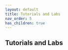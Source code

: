 ```yaml
---
layout: default
title: Tutorials and Labs
nav_order: 5
has_children: true
---
```


## Tutorials and Labs
